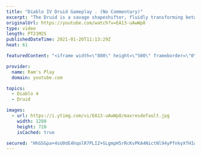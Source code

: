 ```yaml
---
title: "Diablo IV Druid Gameplay . (No Commentary)"
excerpt: "The Druid is a savage shapeshifter, fluidly transforming between the forms of a towering bear or a vicious werewolf to fight alongside the creatures of the wild."
originalUrl: https://youtube.com/watch?v=EA13-uAwWp8
type: video
length: PT21M2S
publishedDateTime: 2021-01-26T11:13:29Z
heat: 61

featuredContent: "<iframe width=\"800\" height=\"500\" frameborder=\"0\" src=\"https://www.youtube.com/embed/EA13-uAwWp8\" allow=\"accelerometer; autoplay; encrypted-media; gyroscope; picture-in-picture\" allowfullscreen></iframe>"

provider:
  name: Ram's Play
  domain: youtube.com

topics:
  - Diablo 4
  - Druid

images:
  - url: https://i.ytimg.com/vi/EA13-uAwWp8/maxresdefault.jpg
    width: 1280
    height: 720
    isCached: true

secured: "HhGSGpa+4sU0dE4hqolR7PLIZ+GLgmpH5rRcKvPKA4NictNl94yPfnkyXfHIwuTW7SMaUTngEmOi2s+Pv906i6hVLSy4e8cODeHnrhwzDQoAI21OJrQ0ldWFWQNEwFnB3Jjdt8XbXyZmIM3otHdhVMz3Hq12jOyQNhEsbqIpe8RBG1AU0+EBZMNVawCc9kuH/4xP/AD/3sZOyVnktQhqgRZuY4lWIv1vNpRKVUFZNHQzLLQxpgSx3bEBkHZsGkeqvNKnF+0/b1sbnEk0f2bQ+pRUr0V34DPdlHoA7P52d/AME1wdBlkc5Z84se/1F2LSfSKqa9BzHqSJKAM80S6QFiOkTgH9UQ0e2mTbfwnQokoCJGMkUvMoy9BgNCGGMDRTviRrhrPiZlPVVXKdVA6K8JGiwMWDLThyobRZ4G0SHmD4ko76UynR4XhMrPYX4Hg1;NA6sRe2Xt5Nu3/z4kOhVQw=="
---
```


